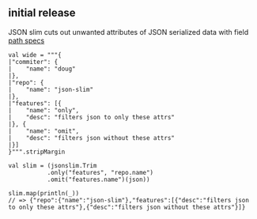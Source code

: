 ## initial release

JSON slim cuts out unwanted attributes of JSON serialized data with field [path specs][pathspec]

    val wide = """{
    |"commiter": {
    |    "name": "doug"
    |},
    |"repo": {
    |    "name": "json-slim"
    |},
    |"features": [{
    |    "name": "only",
    |    "desc": "filters json to only these attrs"
    |}, {
    |    "name": "omit",
    |    "desc": "filters json without these attrs"
    |}]
    }""".stripMargin

    val slim = (jsonslim.Trim
               .only("features", "repo.name")
               .omit("features.name")(json))

    slim.map(println(_))
    // => {"repo":{"name":"json-slim"},"features":[{"desc":"filters json to only these attrs"},{"desc":"filters json without these attrs"}]}

[pathspec]: https://github.com/meetup/json-slim#paths